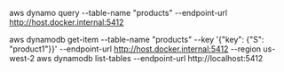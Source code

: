 aws dynamo query --table-name "products" --endpoint-url http://host.docker.internal:5412

aws dynamodb get-item --table-name "products" --key '{"key": {"S": "product1"}}' --endpoint-url http://host.docker.internal:5412 --region us-west-2
aws dynamodb list-tables --endpoint-url http://localhost:5412

